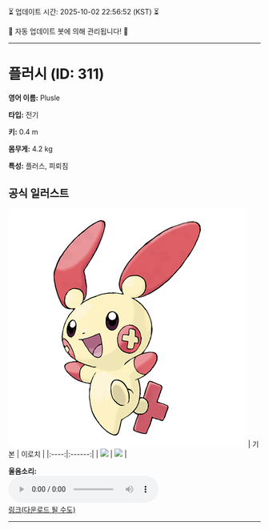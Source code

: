
⏳ 업데이트 시간: 2025-10-02 22:56:52 (KST) ⏳

🤖 자동 업데이트 봇에 의해 관리됩니다! 🤖

---

# 플러시 (ID: 311)
**영어 이름:** Plusle

**타입:** 전기

**키:** 0.4 m

**몸무게:** 4.2 kg

**특성:** 플러스, 피뢰침

## 공식 일러스트
![](https://raw.githubusercontent.com/PokeAPI/sprites/master/sprites/pokemon/other/official-artwork/311.png)
| 기본 | 이로치 |
|:----:|:------:|
| <img src="http://play.pokemonshowdown.com/sprites/ani/plusle.gif" width="200"> | <img src="http://play.pokemonshowdown.com/sprites/ani-shiny/plusle.gif" width="200"> |

**울음소리:**<br><audio controls src="https://raw.githubusercontent.com/PokeAPI/cries/main/cries/pokemon/latest/311.ogg"></audio><br> [링크(다운로드 될 수도)](https://raw.githubusercontent.com/PokeAPI/cries/main/cries/pokemon/latest/311.ogg)


---
